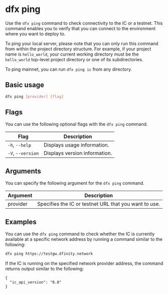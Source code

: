 # dfx ping

Use the `dfx ping` command to check connectivity to the IC or a testnet. This command enables you to verify that you can connect to the environment where you want to deploy to.

To ping your local server, please note that you can only run this command from within the project directory structure. For example, if your project name is `hello_world`, your current working directory must be the `hello_world` top-level project directory or one of its subdirectories.

To ping mainnet, you can run `dfx ping ic` from any directory.

## Basic usage

``` bash
dfx ping [provider] [flag]
```

## Flags

You can use the following optional flags with the `dfx ping` command.

| Flag              | Description                   |
|-------------------|-------------------------------|
| `-h`, `--help`    | Displays usage information.   |
| `-V`, `--version` | Displays version information. |

## Arguments

You can specify the following argument for the `dfx ping` command.

| Argument | Description                                                   |
|----------|---------------------------------------------------------------|
| provider | Specifies the IC or testnet URL that you want to use. |

## Examples

You can use the `dfx ping` command to check whether the IC is currently available at a specific network address by running a command similar to the following:

``` bash
dfx ping https://testgw.dfinity.network
```

If the IC is running on the specified network provider address, the command returns output similar to the following:

    {
      "ic_api_version": "0.8"
    }
